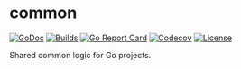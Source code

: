 # common

[![GoDoc](https://img.shields.io/badge/go-documentation-blue.svg?style=flat-square)](https://pkg.go.dev/github.com/revett/common)
[![Builds](https://img.shields.io/github/checks-status/revett/common/main?label=build&style=flat-square)](https://github.com/revett/common/actions?query=branch%3Amain)
[![Go Report Card](https://goreportcard.com/badge/github.com/revett/common?style=flat-square)](https://goreportcard.com/report/github.com/revett/common)
[![Codecov](https://img.shields.io/codecov/c/github/revett/common.svg?style=flat-square)](https://codecov.io/gh/revett/common)
[![License](https://img.shields.io/badge/license-mit-blue.svg?style=flat-square)](https://github.com/revett/common/blob/main/LICENSE)

Shared common logic for Go projects.
